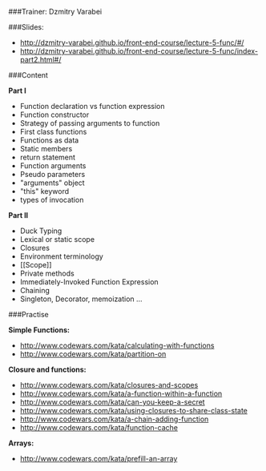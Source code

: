 ###Trainer: Dzmitry Varabei

###Slides:
- http://dzmitry-varabei.github.io/front-end-course/lecture-5-func/#/
- http://dzmitry-varabei.github.io/front-end-course/lecture-5-func/index-part2.html#/

###Content

__Part I__ 
 - Function declaration vs function expression
 - Function constructor
 - Strategy of passing arguments to function
 - First class functions
 - Functions as data
 - Static members
 - return statement
 - Function arguments
 - Pseudo parameters
 - "arguments" object
 - "this" keyword
 - types of invocation 

__Part II__ 
 - Duck Typing
 - Lexical or static scope
 - Closures
 - Environment terminology
 - [[Scope]]
 - Private methods
 - Immediately-Invoked Function Expression
 - Chaining
 - Singleton, Decorator, memoization ...

###Practise

__Simple Functions:__
- http://www.codewars.com/kata/calculating-with-functions
- http://www.codewars.com/kata/partition-on

__Closure and functions:__
- http://www.codewars.com/kata/closures-and-scopes
- http://www.codewars.com/kata/a-function-within-a-function
- http://www.codewars.com/kata/can-you-keep-a-secret
- http://www.codewars.com/kata/using-closures-to-share-class-state
- http://www.codewars.com/kata/a-chain-adding-function
- http://www.codewars.com/kata/function-cache

__Arrays:__
- http://www.codewars.com/kata/prefill-an-array